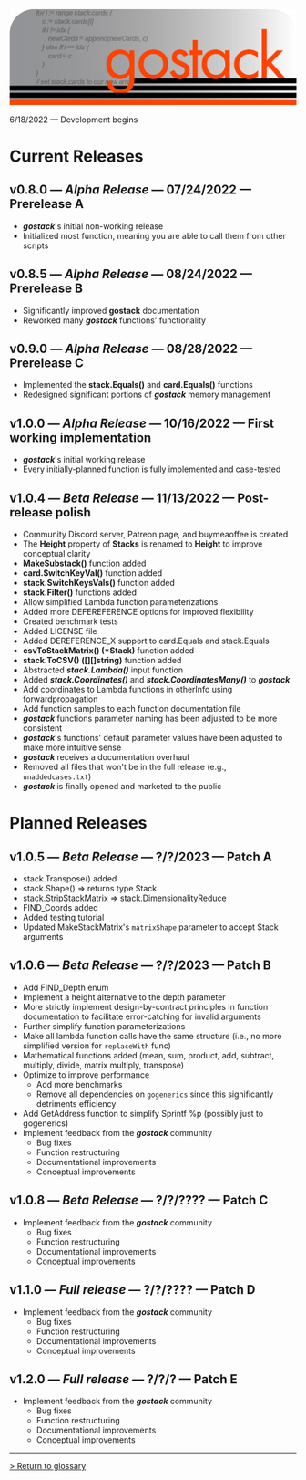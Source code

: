 ![Banner](../media/gostack_SmallerTransparent.png)

 6/18/2022 — Development begins

 <h1>Current Releases</h1>

 <h2><b>v0.8.0</b> — <i>Alpha Release</i> — 07/24/2022 — Prerelease A</h2>

* ***gostack***'s initial non-working release
* Initialized most function, meaning you are able to call them from other scripts

 <h2><b>v0.8.5</b> — <i>Alpha Release</i> — 08/24/2022 — Prerelease B</h2>

* Significantly improved **gostack** documentation
* Reworked many ***gostack*** functions' functionality

 <h2><b>v0.9.0</b> — <i>Alpha Release</i> — 08/28/2022 — Prerelease C</h2>

* Implemented the **stack.Equals()** and **card.Equals()** functions
* Redesigned significant portions of ***gostack*** memory management

 <h2><b>v1.0.0</b> — <i>Alpha Release</i> — 10/16/2022 — First working implementation</h2>

* ***gostack***'s initial working release
* Every initially-planned function is fully implemented and case-tested

 <h2><b>v1.0.4</b> — <i>Beta Release</i> — 11/13/2022 — Post-release polish</h2>

* Community Discord server, Patreon page, and buymeaoffee is created
* The **Height** property of **Stacks** is renamed to **Height** to improve conceptual clarity
* **MakeSubstack()** function added
* **card.SwitchKeyVal()** function added
* **stack.SwitchKeysVals()** function added
* **stack.Filter()** functions added
* Allow simplified Lambda function parameterizations
* Added more DEFEREFERENCE options for improved flexibility
* Created benchmark tests
* Added LICENSE file
* Added DEREFERENCE_X support to card.Equals and stack.Equals
* **csvToStackMatrix() (\*Stack)** function added
* **stack.ToCSV() ([][]string)** function added
* Abstracted ***stack.Lambda()*** input function
* Added ***stack.Coordinates()*** and ***stack.CoordinatesMany()*** to ***gostack***
* Add coordinates to Lambda functions in otherInfo using forwardpropagation
* Add function samples to each function documentation file
* ***gostack*** functions parameter naming has been adjusted to be more consistent
* ***gostack***'s functions' default parameter values have been adjusted to make more intuitive sense
* ***gostack*** receives a documentation overhaul
* Removed all files that won't be in the full release (e.g., `unaddedcases.txt`)
* ***gostack*** is finally opened and marketed to the public

 <h1>Planned Releases</h1>

 <h2><b>v1.0.5</b> — <i>Beta Release</i> — ?/?/2023 — Patch A</h2>

* stack.Transpose() added
* stack.Shape() => returns type Stack
* stack.StripStackMatrix => stack.DimensionalityReduce
* FIND_Coords added
* Added testing tutorial
* Updated MakeStackMatrix's `matrixShape` parameter to accept Stack arguments

 <h2><b>v1.0.6</b> — <i>Beta Release</i> — ?/?/2023 — Patch B</h2>

* Add FIND_Depth enum
* Implement a height alternative to the depth parameter
* More strictly implement design-by-contract principles in function documentation to facilitate error-catching for invalid arguments
* Further simplify function parameterizations
* Make all lambda function calls have the same structure (i.e., no more simplified version for `replaceWith` func)
* Mathematical functions added (mean, sum, product, add, subtract, multiply, divide, matrix multiply, transpose)
* Optimize to improve performance
  * Add more benchmarks
  * Remove all dependencies on `gogenerics` since this significantly detriments efficiency
* Add GetAddress function to simplify Sprintf %p (possibly just to gogenerics)
* Implement feedback from the ***gostack*** community
    * Bug fixes
    * Function restructuring
    * Documentational improvements
    * Conceptual improvements

 <h2><b>v1.0.8</b> — <i>Beta Release</i> — ?/?/???? — Patch C</h2>

* Implement feedback from the ***gostack*** community
    * Bug fixes
    * Function restructuring
    * Documentational improvements
    * Conceptual improvements

 <h2><b>v1.1.0</b> — <i>Full release</i> — ?/?/???? — Patch D</h2>

* Implement feedback from the ***gostack*** community
    * Bug fixes
    * Function restructuring
    * Documentational improvements
    * Conceptual improvements

 <h2><b>v1.2.0</b> — <i>Full release</i> — ?/?/? — Patch E</h2>

* Implement feedback from the ***gostack*** community
    * Bug fixes
    * Function restructuring
    * Documentational improvements
    * Conceptual improvements

---

 [> Return to glossary](../README.md)
